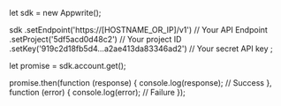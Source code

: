 let sdk = new Appwrite();

sdk
    .setEndpoint('https://[HOSTNAME_OR_IP]/v1') // Your API Endpoint
    .setProject('5df5acd0d48c2') // Your project ID
    .setKey('919c2d18fb5d4...a2ae413da83346ad2') // Your secret API key
;

let promise = sdk.account.get();

promise.then(function (response) {
    console.log(response); // Success
}, function (error) {
    console.log(error); // Failure
});